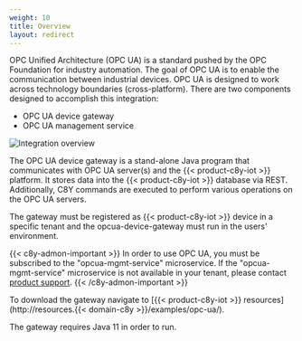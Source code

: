 ```yaml
---
weight: 10
title: Overview
layout: redirect
---
```


OPC Unified Architecture (OPC UA) is a standard pushed by the OPC Foundation for industry automation. The goal of OPC UA is to enable the communication between industrial devices. OPC UA is designed to work across technology boundaries (cross-platform). There are two components designed to accomplish this integration:

- OPC UA device gateway
- OPC UA management service

![Integration overview](/images/device-protocols/opcua/opcua-integration-overview.png)

The OPC UA device gateway is a stand-alone Java program that communicates with OPC UA server(s) and the {{< product-c8y-iot >}} platform. It stores data into the {{< product-c8y-iot >}} database via REST. Additionally, C8Y commands are executed to perform various operations on the OPC UA servers.

The gateway must be registered as {{< product-c8y-iot >}} device in a specific tenant and the opcua-device-gateway must run in the users' environment.

{{< c8y-admon-important >}}
In order to use OPC UA, you must be subscribed to the "opcua-mgmt-service" microservice. If the "opcua-mgmt-service" microservice is not available in your tenant, please contact [product support](/welcome/contacting-support/).
{{< /c8y-admon-important >}}

To download the gateway navigate to [{{< product-c8y-iot >}} resources](http://resources.{{< domain-c8y >}}/examples/opc-ua/).

The gateway requires Java 11 in order to run.

